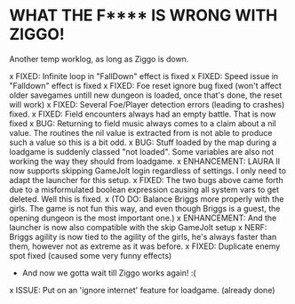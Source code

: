 # WHAT THE F**** IS WRONG WITH ZIGGO!

Another temp worklog, as long as Ziggo is down.


x FIXED: Infinite loop in "FallDown" effect is fixed 
x FIXED: Speed issue in "Falldown" effect is fixed
x FIXED: Foe reset ignore bug fixed (won't affect older savegames untill new dungeon is loaded, once that's done, the reset will work)
x FIXED: Several Foe/Player detection errors (leading to crashes) fixed.
x FIXED: Field encounters always had an empty battle. That is now fixed
x BUG: Returning to field music always comes to a claim about a nil value. The routines the nil value is extracted from is not able to produce such a value so this is a bit odd.
x BUG: Stuff loaded by the map during a loadgame is suddenly classed "not loaded". Some variables are also not working the way they should from loadgame. 
x ENHANCEMENT: LAURA II now supports skipping GameJolt login regardless of settings. I only need to adapt the launcher for this setup.
x FIXED: The two bugs above came forth due to a misformulated boolean expression causing all system vars to get deleted. Well this is fixed.
x (TO DO: Balance Briggs more properly with the girls. The game is not fun this way, and even though Briggs is a guest, the opening dungeon is the most important one.)
x ENHANCEMENT: And the launcher is now also compatible with the skip GameJolt setup
x NERF: Briggs agility is now tied to the agility of the girls, he's always faster than them, however not as extreme as it was before.
x FIXED: Duplicate enemy spot fixed (caused some very funny effects)
- And now we gotta wait till Ziggo works again! :(





x ISSUE: Put on an 'ignore internet' feature for loadgame. (already done)

